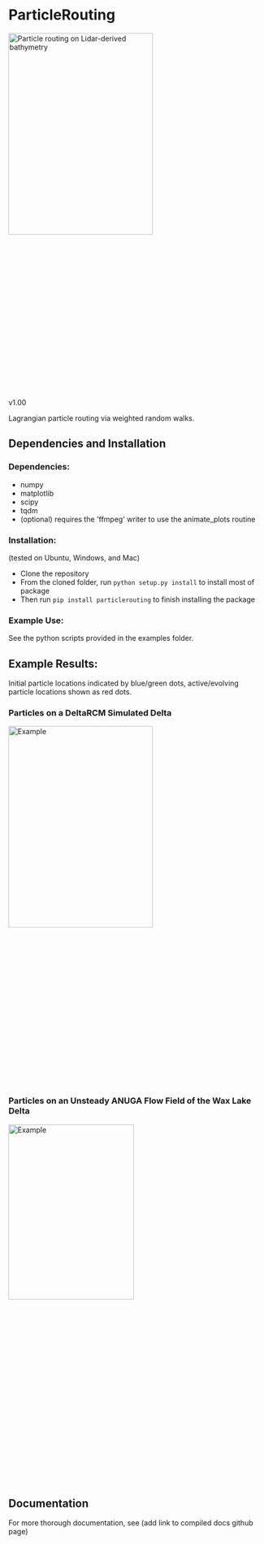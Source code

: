 # ParticleRouting

<div class="nav3" style="height:705px;">
    <img src="docs/source/examples/images/logo.gif" alt="Particle routing on Lidar-derived bathymetry" width="75%"></a>
</div>

v1.00

Lagrangian particle routing via weighted random walks.

## Dependencies and Installation
### Dependencies:
- numpy
- matplotlib
- scipy
- tqdm
- (optional) requires the 'ffmpeg' writer to use the animate_plots routine

### Installation:
(tested on Ubuntu, Windows, and Mac)
- Clone the repository
- From the cloned folder, run `python setup.py install` to install most of package
- Then run `pip install particlerouting` to finish installing the package

### Example Use:
See the python scripts provided in the examples folder.

## Example Results:
Initial particle locations indicated by blue/green dots, active/evolving particle locations shown as red dots.

### Particles on a DeltaRCM Simulated Delta
<div class="nav3" style="height:705px;">
    <img src="docs/source/examples/images/example02/steady_deltarcm.gif" alt="Example" width="75%"></a>
</div>

### Particles on an Unsteady ANUGA Flow Field of the Wax Lake Delta
<div class="nav3" style="height:705px;">
    <img src="docs/source/examples/images/waxlake.gif" alt="Example" width="70%"></a>
</div>

## Documentation
For more thorough documentation, see (add link to compiled docs github page)
